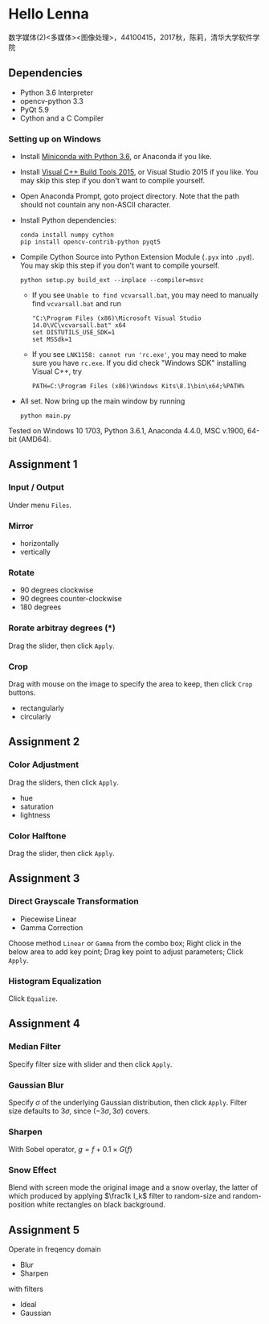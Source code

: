 # Hello Lenna

数字媒体(2)<多媒体><图像处理>，44100415，2017秋，陈莉，清华大学软件学院

## Dependencies

* Python 3.6 Interpreter
* opencv-python 3.3
* PyQt 5.9
* Cython and a C Compiler

### Setting up on Windows

* Install [Miniconda with Python 3.6](https://conda.io/miniconda.html), or Anaconda if you like.

* Install [Visual C++ Build Tools 2015](http://landinghub.visualstudio.com/visual-cpp-build-tools), or Visual Studio 2015 if you like. You may skip this step if you don't want to compile yourself.

* Open Anaconda Prompt, goto project directory. Note that the path should not countain any non-ASCII character.

* Install Python dependencies:
    ```
    conda install numpy cython
    pip install opencv-contrib-python pyqt5
    ```

* Compile Cython Source into Python Extension Module (`.pyx` into `.pyd`). You may skip this step if you don't want to compile yourself.
    ```
    python setup.py build_ext --inplace --compiler=msvc
    ```

    * If you see `Unable to find vcvarsall.bat`, you may need to manually find `vcvarsall.bat` and run
        ```
        "C:\Program Files (x86)\Microsoft Visual Studio 14.0\VC\vcvarsall.bat" x64
        set DISTUTILS_USE_SDK=1
        set MSSdk=1
        ```
    * If you see `LNK1158: cannot run 'rc.exe'`, you may need to make sure you have `rc.exe`. If you did check "Windows SDK" installing Visual C++, try
        ```
        PATH=C:\Program Files (x86)\Windows Kits\8.1\bin\x64;%PATH%
        ```

* All set. Now bring up the main window by running
    ```
    python main.py
    ```

Tested on Windows 10 1703, Python 3.6.1, Anaconda 4.4.0, MSC v.1900, 64-bit (AMD64).

## Assignment 1

### Input / Output
Under menu `Files`.

### Mirror 
* horizontally
* vertically

### Rotate
* 90 degrees clockwise
* 90 degrees counter-clockwise
* 180 degrees

### Rorate arbitray degrees (*)
Drag the slider, then click `Apply`.

### Crop 
Drag with mouse on the image to specify the area to keep, then click `Crop` buttons.
* rectangularly
* circularly

## Assignment 2

### Color Adjustment

Drag the sliders, then click `Apply`.

* hue
* saturation
* lightness

### Color Halftone

Drag the slider, then click `Apply`.

## Assignment 3

### Direct Grayscale Transformation

* Piecewise Linear
* Gamma Correction


Choose method `Linear` or `Gamma` from the combo box;
Right click in the below area to add key point;
Drag key point to adjust parameters;
Click `Apply`.

### Histogram Equalization

Click `Equalize`.

## Assignment 4

### Median Filter
Specify filter size with slider and then click `Apply`.
### Gaussian Blur
Specify $\sigma$ of the underlying Gaussian distribution, then click `Apply`. Filter size defaults to $3\sigma$, since $(-3\sigma, 3\sigma)$ covers.
### Sharpen 
With Sobel operator, $g = f + 0.1\times G(f)$

### Snow Effect
Blend with screen mode the original image and a snow overlay, the latter of which produced by applying $\frac1k I_k$ filter to random-size and random-position white rectangles on black background.

## Assignment 5

Operate in freqency domain

* Blur
* Sharpen

with filters

* Ideal
* Gaussian
